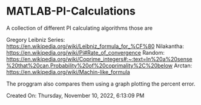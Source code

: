 # MATLAB-PI-Calculations
A collection of different PI calculating algorithms those are 

Gregory Leibniz Series: https://en.wikipedia.org/wiki/Leibniz_formula_for_%CF%80
Nilakantha: https://en.wikipedia.org/wiki/Pi#Rate_of_convergence
Random: https://en.wikipedia.org/wiki/Coprime_integers#:~:text=In%20a%20sense%20that%20can,Probability%20of%20coprimality%2C%20below
Arctan: https://en.wikipedia.org/wiki/Machin-like_formula

The proggram also compares them using a graph plotting the percent error.

Created On: Thursday, November 10, 2022, 6:13:09 PM
